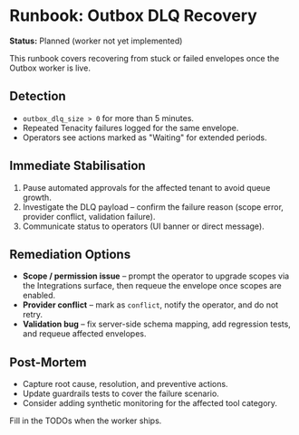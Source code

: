 # Runbook: Outbox DLQ Recovery

**Status:** Planned (worker not yet implemented)

This runbook covers recovering from stuck or failed envelopes once the Outbox worker is
live.

## Detection

- `outbox_dlq_size > 0` for more than 5 minutes.
- Repeated Tenacity failures logged for the same envelope.
- Operators see actions marked as "Waiting" for extended periods.

## Immediate Stabilisation

1. Pause automated approvals for the affected tenant to avoid queue growth.
2. Investigate the DLQ payload – confirm the failure reason (scope error, provider
   conflict, validation failure).
3. Communicate status to operators (UI banner or direct message).

## Remediation Options

- **Scope / permission issue** – prompt the operator to upgrade scopes via the
  Integrations surface, then requeue the envelope once scopes are enabled.
- **Provider conflict** – mark as `conflict`, notify the operator, and do not retry.
- **Validation bug** – fix server-side schema mapping, add regression tests, and requeue
  affected envelopes.

## Post-Mortem

- Capture root cause, resolution, and preventive actions.
- Update guardrails tests to cover the failure scenario.
- Consider adding synthetic monitoring for the affected tool category.

Fill in the TODOs when the worker ships.
